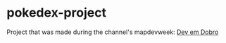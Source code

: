 # pokedex-project

<p>Project that was made during the channel's mapdevweek: <a href="https://www.youtube.com/c/DevemDobro">Dev em Dobro</a></p>
